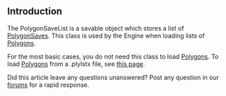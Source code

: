## Introduction

The PolygonSaveList is a savable object which stores a list of [PolygonSaves](/frb/docs/index.php?title=FlatRedBall.Content.Polygon.PolygonSave "FlatRedBall.Content.Polygon.PolygonSave"). This class is used by the Engine when loading lists of [Polygons](/frb/docs/index.php?title=FlatRedBall.Math.Geometry.Polygon "FlatRedBall.Math.Geometry.Polygon").

For the most basic cases, you do not need this class to load [Polygons](/frb/docs/index.php?title=FlatRedBall.Math.Geometry.Polygon "FlatRedBall.Math.Geometry.Polygon"). To load [Polygons](/frb/docs/index.php?title=FlatRedBall.Math.Geometry.Polygon "FlatRedBall.Math.Geometry.Polygon") from a .plylstx file, see [this page](/frb/docs/index.php?title=FlatRedBall.Math.Geometry.Polygon#Loading_Polygons_from_File_.28.plylstx.29 "FlatRedBall.Math.Geometry.Polygon").

Did this article leave any questions unanswered? Post any question in our [forums](/frb/forum.md) for a rapid response.
